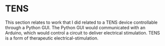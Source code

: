 # TENS
This section relates to work that I did related to a TENS device controllable through a Python GUI. The Python GUI would communicated with an Arduino, which would control a circuit to deliver electrical stimulation. TENS is a form of therapeutic electrical-stimulation.
